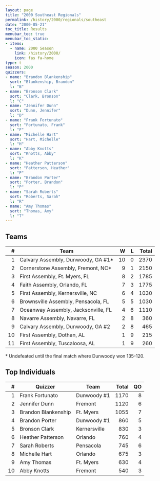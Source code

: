 ```yaml
---
layout: page
title: "2000 Southeast Regionals"
permalink: /history/2000/regionals/southeast
date: "2000-05-21"
toc_title: Results
menubar_toc: true
menubar_toc_static:
- items:
  - name: 2000 Season
    link: /history/2000/
    icon: fas fa-home
type: t
season: 2000
quizzers:
- name: "Brandon Blankenship"
  sort: "Blankenship, Brandon"
  l: "B"
- name: "Bronson Clark"
  sort: "Clark, Bronson"
  l: "C"
- name: "Jennifer Dunn"
  sort: "Dunn, Jennifer"
  l: "D"
- name: "Frank Fortunato"
  sort: "Fortunato, Frank"
  l: "F"
- name: "Michelle Hart"
  sort: "Hart, Michelle"
  l: "H"
- name: "Abby Knotts"
  sort: "Knotts, Abby"
  l: "K"
- name: "Heather Patterson"
  sort: "Patterson, Heather"
  l: "P"
- name: "Brandon Porter"
  sort: "Porter, Brandon"
  l: "P"
- name: "Sarah Roberts"
  sort: "Roberts, Sarah"
  l: "R"
- name: "Amy Thomas"
  sort: "Thomas, Amy"
  l: "T"
---
```


## Teams

|    # | Team                                |    W |    L | Total |
| ---: | ----------------------------------- | ---: | ---: | ----: |
|    1 | Calvary Assembly, Dunwoody, GA #1*  |   10 |    0 |  2370 |
|    2 | Cornerstone Assembly, Fremont, NC*  |    9 |    1 |  2150 |
|    3 | First Assembly, Ft. Myers, FL       |    8 |    2 |  1785 |
|    4 | Faith Assembly, Orlando, FL         |    7 |    3 |  1775 |
|    5 | First Assembly, Kernersville, NC    |    6 |    4 |  1030 |
|    6 | Brownsville Assembly, Pensacola, FL |    5 |    5 |  1030 |
|    7 | Oceanway Assembly, Jacksonville, FL |    4 |    6 |  1110 |
|    8 | Navarre Assembly, Navarre, FL       |    2 |    8 |   360 |
|    9 | Calvary Assembly, Dunwoody, GA #2   |    2 |    8 |   465 |
|   10 | First Assembly, Dothan, AL          |    1 |    9 |   215 |
|   11 | First Assembly, Tuscaloosa, AL      |    1 |    9 |   260 |

\* Undefeated until the final match where Dunwoody won 135-120.

## Top Individuals

|    # | Quizzer             | Team         | Total |   QO |
| ---: | ------------------- | ------------ | ----: | ---: |
|    1 | Frank Fortunato     | Dunwoody #1  |  1170 |    8 |
|    2 | Jennifer Dunn       | Fremont      |  1120 |    6 |
|    3 | Brandon Blankenship | Ft. Myers    |  1055 |    7 |
|    4 | Brandon Porter      | Dunwoody #1  |   860 |    5 |
|    5 | Bronson Clark       | Kernersville |   830 |    3 |
|    6 | Heather Patterson   | Orlando      |   760 |    4 |
|    7 | Sarah Roberts       | Pensacola    |   745 |    6 |
|    8 | Michelle Hart       | Orlando      |   675 |    3 |
|    9 | Amy Thomas          | Ft. Myers    |   630 |    4 |
|   10 | Abby Knotts         | Fremont      |   540 |    3 |